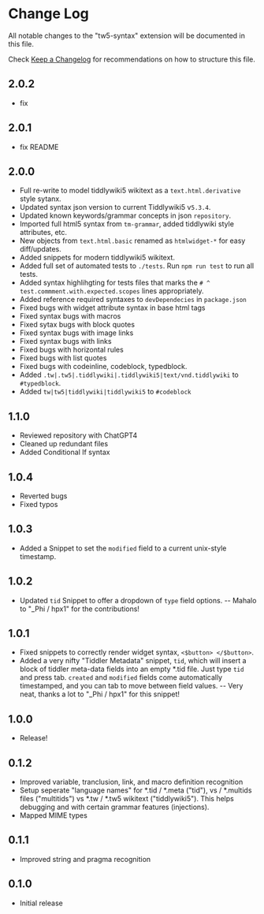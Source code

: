 # Change Log

All notable changes to the "tw5-syntax" extension will be documented in this file.

Check [Keep a Changelog](http://keepachangelog.com/) for recommendations on how to structure this file.

## 2.0.2
- fix 

## 2.0.1
- fix README

## 2.0.0
- Full re-write to model tiddlywiki5 wikitext as a `text.html.derivative` style sytanx.
- Updated syntax json version to current Tiddlywiki5 v`5.3.4`.
- Updated known keywords/grammar concepts in json `repository`.
- Imported full html5 syntax from `tm-grammar`, added tiddlywiki style attributes, etc.
- New objects from `text.html.basic` renamed as `htmlwidget-*` for easy diff/updates.
- Added snippets for modern tiddlywiki5 wikitext.
- Added full set of automated tests to `./tests`. Run `npm run test` to run all tests.
- Added syntax highlihgting for tests files that marks the `# ^ test.commment.with.expected.scopes` lines appropriately.
- Added reference required syntaxes to `devDependecies` in `package.json`
- Fixed bugs with widget attribute syntax in base html tags
- Fixed syntax bugs with macros
- Fixed sytax bugs with block quotes
- Fixed syntax bugs with image links
- Fixed syntax bugs with links
- Fixed bugs with horizontal rules
- Fixed bugs with list quotes
- Fixed bugs with codeinline, codeblock, typedblock.
- Added `.tw|.tw5|.tiddlywiki|.tiddlywiki5|text/vnd.tiddlywiki` to `#typedblock`.
- Added `tw|tw5|tiddlywiki|tiddlywiki5` to `#codeblock`

## 1.1.0
- Reviewed repository with ChatGPT4
- Cleaned up redundant files
- Added Conditional If syntax

## 1.0.4
- Reverted bugs
- Fixed typos

## 1.0.3
- Added a Snippet to set the `modified` field to a current unix-style timestamp.

## 1.0.2
- Updated `tid` Snippet to offer a dropdown of `type` field options.
-- Mahalo to "_Phi / hpx1" for the contributions!

## 1.0.1

- Fixed snippets to correctly render widget syntax, `<$button> </$button>`.
- Added a very nifty "Tiddler Metadata" snippet, `tid`, which will insert a block of tiddler meta-data fields into an empty *.tid file. Just type `tid` and press tab. `created` and `modified` fields come automatically timestamped, and you can tab to move between field values.
-- Very neat, thanks a lot to "_Phi / hpx1" for this snippet!

## 1.0.0

- Release!

## 0.1.2

- Improved variable, tranclusion, link, and macro definition recognition
- Setup seperate "language names" for *.tid / *.meta ("tid"), vs  / *.multids files ("multitids") vs *.tw / *.tw5 wikitext ("tiddlywiki5"). This helps debugging and with certain grammar features (injections).
- Mapped MIME types

## 0.1.1

- Improved string and pragma recognition

## 0.1.0

- Initial release